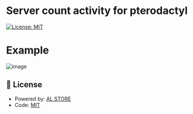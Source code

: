 # Server count activity for pterodactyl
[![License: MIT](https://img.shields.io/github/license/NightSky13000/Pterodactyl-Count-Activity)](LICENSE)

# Example
![image](https://github.com/NightSky13000/PteroActivity/assets/101979092/8054fc77-f68a-4b15-9640-1c6da4efec53)

## 📄 License

- Powered by: [AL STORE](https://github.com/AL-STORE)
- Code: [MIT](./LICENSE)
